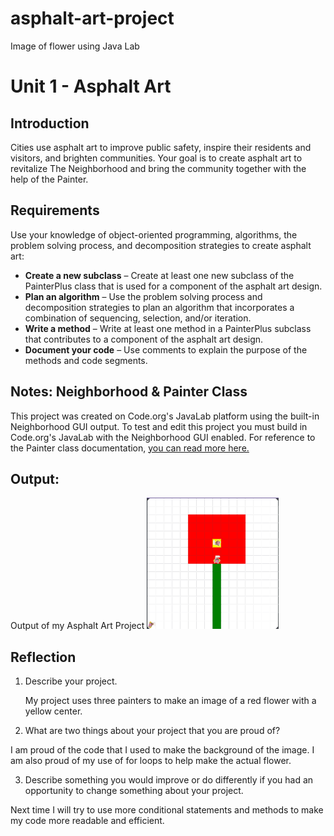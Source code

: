 # asphalt-art-project
Image of flower using Java Lab
# Unit 1 - Asphalt Art

## Introduction

Cities use asphalt art to improve public safety, inspire their residents and visitors, and brighten communities. Your goal is to create asphalt art to revitalize The Neighborhood and bring the community together with the help of the Painter.

## Requirements

Use your knowledge of object-oriented programming, algorithms, the problem solving process, and decomposition strategies to create asphalt art:
- **Create a new subclass** – Create at least one new subclass of the PainterPlus class that is used for a component of the asphalt art design.
- **Plan an algorithm** – Use the problem solving process and decomposition strategies to plan an algorithm that incorporates a combination of sequencing, selection, and/or iteration.
- **Write a method** – Write at least one method in a PainterPlus subclass that contributes to a component of the asphalt art design.
- **Document your code** – Use comments to explain the purpose of the methods and code segments.

## Notes: Neighborhood & Painter Class

This project was created on Code.org's JavaLab platform using the built-in Neighborhood GUI output. To test and edit this project you must build in Code.org's JavaLab with the Neighborhood GUI enabled. For reference to the Painter class documentation, [you can read more here.](https://studio.code.org/docs/ide/javalab/classes/Painter)

## Output:
Output of my Asphalt Art Project
![alt text](image.png)

## Reflection

1. Describe your project.

   My project uses three painters to make an image of a red flower with a yellow center.

2. What are two things about your project that you are proud of?

I am proud of the code that I used to make the background of the image. I am also proud of my use of for loops to help make the actual flower.

3. Describe something you would improve or do differently if you had an opportunity to change something about your project.

Next time I will try to use more conditional statements and methods to make my code more readable and efficient.